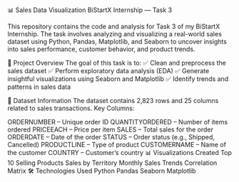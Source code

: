 📊 Sales Data Visualization
BiStartX Internship — Task 3

This repository contains the code and analysis for Task 3 of my BiStartX Internship. The task involves analyzing and visualizing a real-world sales dataset using Python, Pandas, Matplotlib, and Seaborn to uncover insights into sales performance, customer behavior, and product trends.

🚀 Project Overview
The goal of this task is to:
✅ Clean and preprocess the sales dataset
✅ Perform exploratory data analysis (EDA)
✅ Generate insightful visualizations using Seaborn and Matplotlib
✅ Identify trends and patterns in sales data

📂 Dataset Information
The dataset contains 2,823 rows and 25 columns related to sales transactions.
Key Columns:

ORDERNUMBER – Unique order ID
QUANTITYORDERED – Number of items ordered
PRICEEACH – Price per item
SALES – Total sales for the order
ORDERDATE – Date of the order
STATUS – Order status (e.g., Shipped, Cancelled)
PRODUCTLINE – Type of product
CUSTOMERNAME – Name of the customer
COUNTRY – Customer’s country
📊 Visualizations Created
Top 10 Selling Products
Sales by Territory
Monthly Sales Trends
Correlation Matrix
🛠️ Technologies Used
Python
Pandas
Seaborn
Matplotlib
